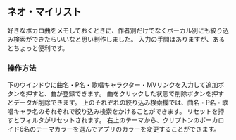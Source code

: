 ## ネオ・マイリスト
好きなボカロ曲をメモしておくときに、作者別だけでなくボーカル別にも絞り込み検索ができたらいいなと思い制作しました。
入力の手間はありますが、あるとちょっと便利です。

### 操作方法
下のウインドウに曲名・P名・歌唱キャラクター・MVリンクを入力して追加ボタンを押すと、曲が登録できます。
曲をクリックした状態で削除ボタンを押すとデータが削除できます。
上のそれぞれの絞り込み検索欄では、曲名・P名・歌唱キャラ名のそれぞれで絞り込み検索をかけることができます。
リセットを押すとフィルタがリセットされます。
右上のテーマから、クリプトンのボーカロイド6名のテーマカラーを選んでアプリのカラーを変更することができます。